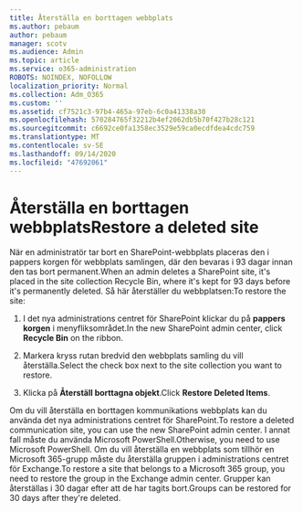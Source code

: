```yaml
---
title: Återställa en borttagen webbplats
ms.author: pebaum
author: pebaum
manager: scotv
ms.audience: Admin
ms.topic: article
ms.service: o365-administration
ROBOTS: NOINDEX, NOFOLLOW
localization_priority: Normal
ms.collection: Adm_O365
ms.custom: ''
ms.assetid: cf7521c3-97b4-465a-97eb-6c0a41338a30
ms.openlocfilehash: 570284765f32212b4ef2062db5b70f427b28c121
ms.sourcegitcommit: c6692ce0fa1358ec3529e59ca0ecdfdea4cdc759
ms.translationtype: MT
ms.contentlocale: sv-SE
ms.lasthandoff: 09/14/2020
ms.locfileid: "47692061"
---
```

# <a name="restore-a-deleted-site"></a><span data-ttu-id="49752-102">Återställa en borttagen webbplats</span><span class="sxs-lookup"><span data-stu-id="49752-102">Restore a deleted site</span></span>

<span data-ttu-id="49752-103">När en administratör tar bort en SharePoint-webbplats placeras den i pappers korgen för webbplats samlingen, där den bevaras i 93 dagar innan den tas bort permanent.</span><span class="sxs-lookup"><span data-stu-id="49752-103">When an admin deletes a SharePoint site, it's placed in the site collection Recycle Bin, where it's kept for 93 days before it's permanently deleted.</span></span> <span data-ttu-id="49752-104">Så här återställer du webbplatsen:</span><span class="sxs-lookup"><span data-stu-id="49752-104">To restore the site:</span></span>
  
1. <span data-ttu-id="49752-105">I det nya administrations centret för SharePoint klickar du på **pappers korgen** i menyfliksområdet.</span><span class="sxs-lookup"><span data-stu-id="49752-105">In the new SharePoint admin center, click **Recycle Bin** on the ribbon.</span></span> 
    
2. <span data-ttu-id="49752-106">Markera kryss rutan bredvid den webbplats samling du vill återställa.</span><span class="sxs-lookup"><span data-stu-id="49752-106">Select the check box next to the site collection you want to restore.</span></span>
    
3. <span data-ttu-id="49752-107">Klicka på **Återställ borttagna objekt**.</span><span class="sxs-lookup"><span data-stu-id="49752-107">Click **Restore Deleted Items**.</span></span>
    
<span data-ttu-id="49752-108">Om du vill återställa en borttagen kommunikations webbplats kan du använda det nya administrations centret för SharePoint.</span><span class="sxs-lookup"><span data-stu-id="49752-108">To restore a deleted communication site, you can use the new SharePoint admin center.</span></span> <span data-ttu-id="49752-109">I annat fall måste du använda Microsoft PowerShell.</span><span class="sxs-lookup"><span data-stu-id="49752-109">Otherwise, you need to use Microsoft PowerShell.</span></span> <span data-ttu-id="49752-110">Om du vill återställa en webbplats som tillhör en Microsoft 365-grupp måste du återställa gruppen i administrations centret för Exchange.</span><span class="sxs-lookup"><span data-stu-id="49752-110">To restore a site that belongs to a Microsoft 365 group, you need to restore the group in the Exchange admin center.</span></span> <span data-ttu-id="49752-111">Grupper kan återställas i 30 dagar efter att de har tagits bort.</span><span class="sxs-lookup"><span data-stu-id="49752-111">Groups can be restored for 30 days after they're deleted.</span></span>
  

